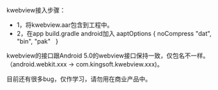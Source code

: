 kwebview接入步骤：
- 1，将kwebview.aar包含到工程中。
- 2，在app build.gradle android加入 
    aaptOptions {
       noCompress "dat", "bin", "pak"
    }
    
kwebview的接口跟Android 5.0的webview接口保持一致，仅包名不一样。 （android.webkit.xxx -> com.kingsoft.kwebview.xxx)。

目前还有很多bug，仅作学习，请勿用在商业产品中。
